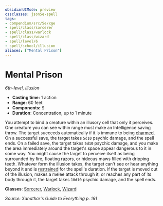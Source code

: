 ```yaml
---
obsidianUIMode: preview
cssclasses: json5e-spell
tags:
- compendium/src/5e/xge
- spell/class/sorcerer
- spell/class/warlock
- spell/class/wizard
- spell/level/6
- spell/school/illusion
aliases: ["Mental Prison"]
---
```

# Mental Prison
*6th-level, Illusion*  

- **Casting time:** 1 action
- **Range:** 60 feet
- **Components:** S
- **Duration:** Concentration, up to 1 minute

You attempt to bind a creature within an illusory cell that only it perceives. One creature you can see within range must make an Intelligence saving throw. The target succeeds automatically if it is immune to being [charmed](2.%20GM%20Tools/Misc%20DND%20Handbook/compendium/rules/conditions.md#charmed). On a successful save, the target takes `5d10` psychic damage, and the spell ends. On a failed save, the target takes `5d10` psychic damage, and you make the area immediately around the target's space appear dangerous to it in some way. You might cause the target to perceive itself as being surrounded by fire, floating razors, or hideous maws filled with dripping teeth. Whatever form the illusion takes, the target can't see or hear anything beyond it and is [restrained](2.%20GM%20Tools/Misc%20DND%20Handbook/compendium/rules/conditions.md#restrained) for the spell's duration. If the target is moved out of the illusion, makes a melee attack through it, or reaches any part of its body through it, the target takes `10d10` psychic damage, and the spell ends.

**Classes**: [Sorcerer](/compendium/classes/sorcerer.md), [Warlock](/compendium/classes/warlock.md), [Wizard](/compendium/classes/wizard.md)

*Source: Xanathar's Guide to Everything p. 161*